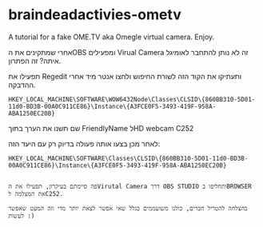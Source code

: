 # braindeadactivies-ometv
A tutorial for a fake OME.TV aka Omegle virtual camera. Enjoy.



אחרי שמתקינים את הOBS ומפעילים Virual Camera זה לא נותן להתחבר לאומיגל איתה?
זה הפתרון.

תפעילו את Regedit ותעתיקו את הקוד הזה לשורת החיפוש ולחצו אנטר מיד אחרי ההדבקה.


    HKEY_LOCAL_MACHINE\SOFTWARE\WOW6432Node\Classes\CLSID\{860BB310-5D01-11d0-BD3B-00A0C911CE86}\Instance\{A3FCE0F5-3493-419F-958A-ABA1250EC20B}


שם תשנו את הערך בתוך FriendlyName לHD webcam C252

לאחר מכן בצעו אותה פעולה בדיוק רק עם היעד הזה:

    HKEY_LOCAL_MACHINE\SOFTWARE\Classes\CLSID\{860BB310-5D01-11d0-BD3B-00A0C911CE86}\Instance\{A3FCE0F5-3493-419F-958A-ABA1250EC20B}


    פה סיימתם בעיקרון, תפעילו את הVirutal Camera דרך OBS STUDIO ותחליפו בBROWSER את המצלמה לC252.

    בהצלחה להטריל חברים, כולנו משועממים בגלל שאי אפשר לצאת יותר מדי וזה המעט שאפשר לעשות :)
